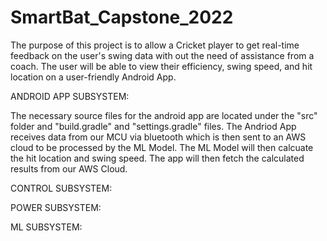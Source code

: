 # SmartBat_Capstone_2022
  The purpose of this project is to allow a Cricket player to get real-time feedback on the user's swing data with out the need of assistance from a coach. The user will be able to view their efficiency, swing speed, and hit location on a user-friendly Android App. 
  
ANDROID APP SUBSYSTEM:
  
  The necessary source files for the android app are located under the "src" folder and "build.gradle" and "settings.gradle" files. The Andriod App receives data from our MCU via bluetooth which is then sent to an AWS cloud to be processed by the ML Model. The ML Model will then calcuate the hit location and swing speed. The app will then fetch the calculated results from our AWS Cloud.


CONTROL SUBSYSTEM:
  
POWER SUBSYSTEM:
  
ML SUBSYSTEM:
